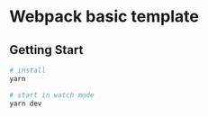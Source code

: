 # Webpack basic template

## Getting Start

```bash
# install
yarn

# start in watch mode
yarn dev
```

